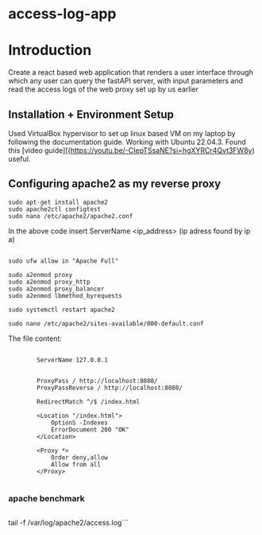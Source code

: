 # access-log-app
# Introduction

Create a react based web application that renders a user interface through which any user can query the fastAPI server, with input parameters and read the access logs of the web proxy set up by us earlier

## Installation + Environment Setup

Used VirtualBox hypervisor to set up linux based VM on my laptop by following the documentation guide. Working with Ubuntu 22.04.3. Found this [video guide][(https://youtu.be/-CIepTSsaNE?si=hgXYRCr4Qvt3FW8y) useful.

## Configuring apache2 as my reverse proxy

```sudo apt-get update
sudo apt-get install apache2
sudo apache2ctl configtest
sudo nano /etc/apache2/apache2.conf
```


In the above code insert ServerName <ip_address> (ip adress found by ip a)


```sudo systemctl restart apache2

sudo ufw allow in "Apache Full"

sudo a2enmod proxy
sudo a2enmod proxy_http
sudo a2enmod proxy_balancer
sudo a2enmod lbmethod_byrequests

sudo systemctl restart apache2
```

```
sudo nano /etc/apache2/sites-available/000-default.conf
```

The file content:


```<VirtualHost *:80>
      
        ServerName 127.0.0.1


        ProxyPass / http://localhost:8080/
        ProxyPassReverse / http://localhost:8080/

        RedirectMatch ^/$ /index.html

        <Location "/index.html">
            OptionS -Indexes
            ErrorDocument 200 "OK"
        </Location>

        <Proxy *>
            Order deny,allow
            Allow from all
        </Proxy>
```

```sudo systemctl restart apache2
```

### apache benchmark
```ab -n 1000 -c 100 http://127.0.0.1/
```

tail -f /var/log/apache2/access.log```



